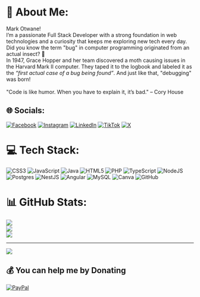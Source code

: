 # 💫 About Me:
Mark Otwane!<br>I’m a passionate Full Stack Developer with a strong foundation in web technologies and a curiosity that keeps me exploring new tech every day.<br>Did you know the term "bug" in computer programming originated from an actual insect? 🐛  <br>In 1947, Grace Hopper and her team discovered a moth causing issues in the Harvard Mark II computer. They taped it to the logbook and labeled it as the *“first actual case of a bug being found”*. And just like that, "debugging" was born!<br><br>"Code is like humor. When you have to explain it, it’s bad." – Cory House


## 🌐 Socials:
[![Facebook](https://img.shields.io/badge/Facebook-%231877F2.svg?logo=Facebook&logoColor=white)](https://facebook.com/markotwane) [![Instagram](https://img.shields.io/badge/Instagram-%23E4405F.svg?logo=Instagram&logoColor=white)](https://instagram.com/markotwane) [![LinkedIn](https://img.shields.io/badge/LinkedIn-%230077B5.svg?logo=linkedin&logoColor=white)](https://linkedin.com/in/markotwane) [![TikTok](https://img.shields.io/badge/TikTok-%23000000.svg?logo=TikTok&logoColor=white)](https://tiktok.com/@otwanemark254) [![X](https://img.shields.io/badge/X-black.svg?logo=X&logoColor=white)](https://x.com/markotwane) 

# 💻 Tech Stack:
![CSS3](https://img.shields.io/badge/css3-%231572B6.svg?style=for-the-badge&logo=css3&logoColor=white) ![JavaScript](https://img.shields.io/badge/javascript-%23323330.svg?style=for-the-badge&logo=javascript&logoColor=%23F7DF1E) ![Java](https://img.shields.io/badge/java-%23ED8B00.svg?style=for-the-badge&logo=openjdk&logoColor=white) ![HTML5](https://img.shields.io/badge/html5-%23E34F26.svg?style=for-the-badge&logo=html5&logoColor=white) ![PHP](https://img.shields.io/badge/php-%23777BB4.svg?style=for-the-badge&logo=php&logoColor=white) ![TypeScript](https://img.shields.io/badge/typescript-%23007ACC.svg?style=for-the-badge&logo=typescript&logoColor=white) ![NodeJS](https://img.shields.io/badge/node.js-6DA55F?style=for-the-badge&logo=node.js&logoColor=white) ![Postgres](https://img.shields.io/badge/postgres-%23316192.svg?style=for-the-badge&logo=postgresql&logoColor=white) ![NestJS](https://img.shields.io/badge/nestjs-%23E0234E.svg?style=for-the-badge&logo=nestjs&logoColor=white) ![Angular](https://img.shields.io/badge/angular-%23DD0031.svg?style=for-the-badge&logo=angular&logoColor=white) ![MySQL](https://img.shields.io/badge/mysql-4479A1.svg?style=for-the-badge&logo=mysql&logoColor=white) ![Canva](https://img.shields.io/badge/Canva-%2300C4CC.svg?style=for-the-badge&logo=Canva&logoColor=white) ![GitHub](https://img.shields.io/badge/github-%23121011.svg?style=for-the-badge&logo=github&logoColor=white)
# 📊 GitHub Stats:
![](https://github-readme-stats.vercel.app/api?username=MarkOtwane&theme=dark&hide_border=false&include_all_commits=true&count_private=true)<br/>
![](https://nirzak-streak-stats.vercel.app/?user=MarkOtwane&theme=dark&hide_border=false)<br/>
![](https://github-readme-stats.vercel.app/api/top-langs/?username=MarkOtwane&theme=dark&hide_border=false&include_all_commits=true&count_private=true&layout=compact)

---
[![](https://visitcount.itsvg.in/api?id=MarkOtwane&icon=0&color=0)](https://visitcount.itsvg.in)

  ## 💰 You can help me by Donating
  [![PayPal](https://img.shields.io/badge/PayPal-00457C?style=for-the-badge&logo=paypal&logoColor=white)](https://paypal.me/otwanemark254@gmail.com) 

  
<!-- Proudly created with GPRM ( https://gprm.itsvg.in ) -->

